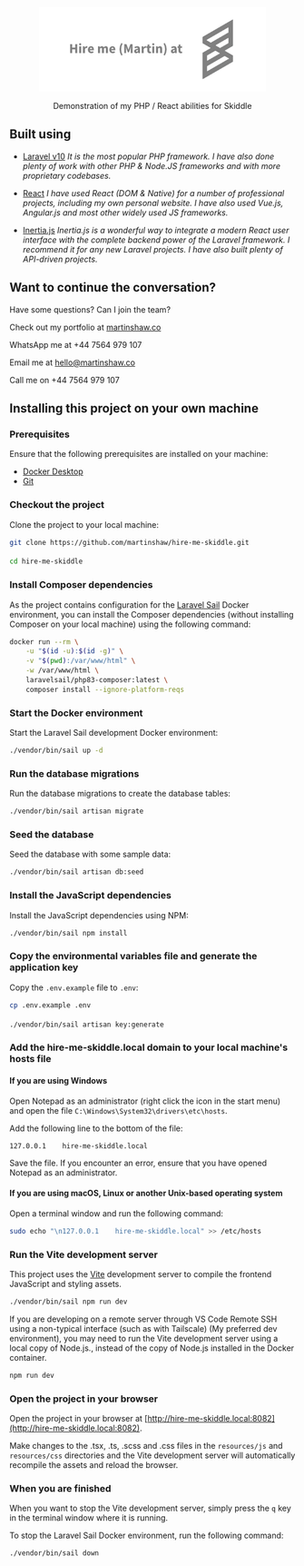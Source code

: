 <p align="center"><a href="https://laravel.com" target="_blank"><img src="https://github.com/martinshaw/hire-me-skiddle/blob/master/public/images/Readme%20Logo.png?raw=true" width="400" alt="Laravel Logo"></a></p>

<p align="center">
Demonstration of my PHP / React abilities for Skiddle
</p>

## Built using 

- [Laravel v10](https://laravel.com/)
  *It is the most popular PHP framework. I have also done plenty of work with other PHP & Node.JS frameworks and with more proprietary codebases.*

- [React](https://reactjs.org/)
  *I have used React (DOM & Native) for a number of professional projects, including my own personal website. I have also used Vue.js, Angular.js and most other widely used JS frameworks.*

- [Inertia.js](https://inertiajs.com/)
  *Inertia.js is a wonderful way to integrate a modern React user interface with the complete backend power of the Laravel framework. I recommend it for any new Laravel projects. I have also built plenty of API-driven projects.*

## Want to continue the conversation?

Have some questions? Can I join the team?

Check out my portfolio at [martinshaw.co](https://martinshaw.co)
 
WhatsApp me at +44 7564 979 107

Email me at hello@martinshaw.co

Call me on +44 7564 979 107


## Installing this project on your own machine

### Prerequisites

Ensure that the following prerequisites are installed on your machine:

- [Docker Desktop](https://www.docker.com/products/docker-desktop)
- [Git](https://git-scm.com/downloads)

### Checkout the project

Clone the project to your local machine:

```bash
git clone https://github.com/martinshaw/hire-me-skiddle.git

cd hire-me-skiddle
```

### Install Composer dependencies

As the project contains configuration for the [Laravel Sail](https://laravel.com/docs/10.x/sail) Docker environment, you can install the Composer dependencies (without installing Composer on your local machine) using the following command:

```bash
docker run --rm \
    -u "$(id -u):$(id -g)" \
    -v "$(pwd):/var/www/html" \
    -w /var/www/html \
    laravelsail/php83-composer:latest \
    composer install --ignore-platform-reqs
```

### Start the Docker environment

Start the Laravel Sail development Docker environment:

```bash
./vendor/bin/sail up -d
```

### Run the database migrations

Run the database migrations to create the database tables:

```bash
./vendor/bin/sail artisan migrate
```

### Seed the database

Seed the database with some sample data:

```bash
./vendor/bin/sail artisan db:seed
```

### Install the JavaScript dependencies

Install the JavaScript dependencies using NPM:

```bash
./vendor/bin/sail npm install
```

### Copy the environmental variables file and generate the application key

Copy the `.env.example` file to `.env`:

```bash
cp .env.example .env

./vendor/bin/sail artisan key:generate
```

### Add the hire-me-skiddle.local domain to your local machine's hosts file

#### If you are using Windows

Open Notepad as an administrator (right click the icon in the start menu) and open the file `C:\Windows\System32\drivers\etc\hosts`.

Add the following line to the bottom of the file:

```
127.0.0.1    hire-me-skiddle.local
```

Save the file. If you encounter an error, ensure that you have opened Notepad as an administrator.

#### If you are using macOS, Linux or another Unix-based operating system

Open a terminal window and run the following command:

```bash
sudo echo "\n127.0.0.1    hire-me-skiddle.local" >> /etc/hosts
```

### Run the Vite development server 

This project uses the [Vite](https://vitejs.dev/) development server to compile the frontend JavaScript and styling assets.

```bash
./vendor/bin/sail npm run dev
```

If you are developing on a remote server through VS Code Remote SSH using a non-typical interface (such as with Tailscale) (My preferred dev environment), you may need to run the Vite development server using a local copy of Node.js., instead of the copy of Node.js installed in the Docker container. 

```bash
npm run dev
```

### Open the project in your browser

Open the project in your browser at [http://hire-me-skiddle.local:8082](http://hire-me-skiddle.local:8082).

Make changes to the .tsx, .ts, .scss and .css files in the `resources/js` and `resources/css` directories and the Vite development server will automatically recompile the assets and reload the browser.

### When you are finished

When you want to stop the Vite development server, simply press the `q` key in the terminal window where it is running.

To stop the Laravel Sail Docker environment, run the following command:

```bash
./vendor/bin/sail down
```

